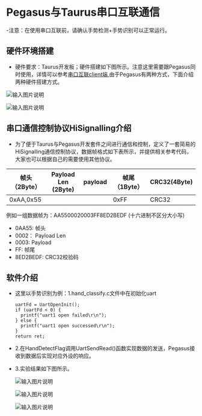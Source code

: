 # Pegasus与Taurus串口互联通信<a name="ZH-CN_TOPIC_0000001130176841"></a>
-注意：在使用串口互联前，请确认手势检测+手势识别可以正常运行。

## 硬件环境搭建
-    硬件要求：Taurus开发板；硬件搭建如下图所示。注意这里需要跟Pegasus同时使用，详情可以参考[串口互联client端](http://gitee.com/openharmony/vendor_hisilicon/blob/master/hispark_pegasus/demo/interconnection_client_demo/README.md),由于Pegasus有两种方式，下面介绍两种硬件搭建方式。

![输入图片说明](https://gitee.com/asd1122/tupian/raw/master/%E5%9B%BE%E7%89%87/%E4%BA%92%E8%81%94/%E5%9B%BE%E7%89%871.png)

![输入图片说明](https://gitee.com/asd1122/tupian/raw/master/%E5%9B%BE%E7%89%87/%E4%BA%92%E8%81%94/%E5%9B%BE%E7%89%872.png)

## 串口通信控制协议HiSignalling介绍
-    为了便于Taurus与Pegasus开发套件之间进行通信和控制，定义了一套简易的HiSignalling通信控制协议，数据帧格式如下表所示，并提供相关参考代码，大家也可以根据自己的需要使用其他协议。

| 帧头（2Byte）  | Payload Len (2Byte)  | payload  | 帧尾（1Byte）  | CRC32(4Byte)  |
|---|---|---|---|---|
| 0xAA,0x55  |   |   | 0xFF  | CRC32 |
			
例如一组数据帧为：AA5500020003FF8ED2BEDF (十六进制不区分大小写)
-    0AA55:       帧头
-    0002：       Payload Len
-    0003:        Payload
-    FF:          帧尾
-    8ED2BEDF:    CRC32校验码

## 软件介绍
-    这里以手势识别为例：1.hand_classify.c文件中在初始化uart
     ```
     uartFd = UartOpenInit();
     if (uartFd < 0) {
       printf("uart1 open failed\r\n");
     } else {
       printf("uart1 open successed\r\n");
     }
     return ret;
     ```
-    2.在HandDetectFlag调用UartSendRead()函数实现数据的发送，Pegasus接收到数据后实现对应外设的响应。
-    3.实验结果如下图所示。

     ![输入图片说明](https://gitee.com/asd1122/tupian/raw/master/%E5%9B%BE%E7%89%87/%E4%BA%92%E8%81%94/6.png)

     ![输入图片说明](https://gitee.com/asd1122/tupian/raw/master/%E5%9B%BE%E7%89%87/%E4%BA%92%E8%81%94/7.png)

     ![输入图片说明](https://gitee.com/asd1122/tupian/raw/master/%E5%9B%BE%E7%89%87/%E4%BA%92%E8%81%94/8.png)